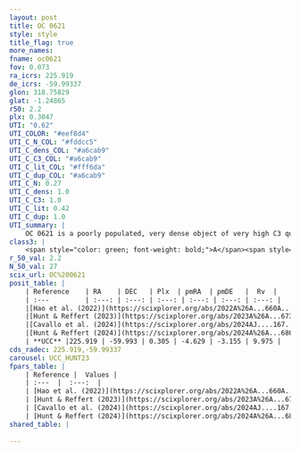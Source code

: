 ```yaml
---
layout: post
title: OC 0621
style: style
title_flag: true
more_names: 
fname: oc0621
fov: 0.073
ra_icrs: 225.919
de_icrs: -59.99337
glon: 318.75829
glat: -1.24865
r50: 2.2
plx: 0.3047
UTI: "0.62"
UTI_COLOR: "#eef8d4"
UTI_C_N_COL: "#fddcc5"
UTI_C_dens_COL: "#a6cab9"
UTI_C_C3_COL: "#a6cab9"
UTI_C_lit_COL: "#fff6da"
UTI_C_dup_COL: "#a6cab9"
UTI_C_N: 0.27
UTI_C_dens: 1.0
UTI_C_C3: 1.0
UTI_C_lit: 0.42
UTI_C_dup: 1.0
UTI_summary: |
    OC 0621 is a poorly populated, very dense object of very high C3 quality. It was recently reported in the literature.
class3: |
    <span style="color: green; font-weight: bold;">A</span><span style="color: green; font-weight: bold;">A</span>
r_50_val: 2.2
N_50_val: 27
scix_url: OC%200621
posit_table: |
    | Reference    | RA    | DEC   | Plx  | pmRA  | pmDE   |  Rv  |
    | :---         | :---: | :---: | :---: | :---: | :---: | :---: |
    |[Hao et al. (2022)](https://scixplorer.org/abs/2022A%26A...660A...4H) | 225.895 | -60.003 | 0.315 | -4.661 | -3.129 | -- |
    |[Hunt & Reffert (2023)](https://scixplorer.org/abs/2023A%26A...673A.114H) | 225.924 | -60.016 | 0.294 | -4.639 | -3.187 | 46.755 |
    |[Cavallo et al. (2024)](https://scixplorer.org/abs/2024AJ....167...12C) | 225.919 | -60.019 | 0.293 | -- | -- | -- |
    |[Hunt & Reffert (2024)](https://scixplorer.org/abs/2024A%26A...686A..42H) | 225.924 | -60.016 | 0.294 | -4.639 | -3.187 | 46.755 |
    | **UCC** |225.919 | -59.993 | 0.305 | -4.629 | -3.155 | 9.975 | 
cds_radec: 225.919,-59.99337
carousel: UCC_HUNT23
fpars_table: |
    | Reference |  Values |
    | :---  |  :---:  |
    | [Hao et al. (2022)](https://scixplorer.org/abs/2022A%26A...660A...4H) | `AG=1.74, age=6.6, Z=0.02` |
    | [Hunt & Reffert (2023)](https://scixplorer.org/abs/2023A%26A...673A.114H) | `AV50=4.502, diffAV50=2.351, MOD50=12.487, logAge50=7.803` |
    | [Cavallo et al. (2024)](https://scixplorer.org/abs/2024AJ....167...12C) | `AV50=4.36, dMod50=12.88, logAge50=7.56, [Fe/H]50=0.41` |
    | [Hunt & Reffert (2024)](https://scixplorer.org/abs/2024A%26A...686A..42H) | `MassJ=632.232` |
shared_table: |
    
---
```

